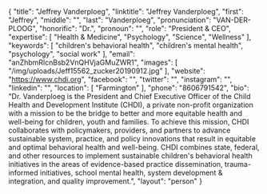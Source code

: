 {
  "title": "Jeffrey Vanderploeg",
  "linktitle": "Jeffrey Vanderploeg",
  "first": "Jeffrey",
  "middle": "",
  "last": "Vanderploeg",
  "pronunciation": "VAN-DER-PLOOG",
  "honorific": "Dr.",
  "pronoun": "",
  "role": "President & CEO",
  "expertise": [
    "Health & Medicine",
    "Psychology",
    "Science",
    "Wellness"
  ],
  "keywords": [
    "children's behavioral health",
    "children's mental health",
    "psychology",
    "social work"
  ],
  "email": "anZhbmRlcnBsb2VnQHVjaGMuZWR1",
  "images": [
    "/img/uploads/Jeff15562_zucker20190912.jpg"
  ],
  "website": "https://www.chdi.org",
  "facebook": "",
  "twitter": "",
  "instagram": "",
  "linkedin": "",
  "location": [
    "Farmington"
  ],
  "phone": "8606791542",
  "bio": "Dr. Vanderploeg is the President and Chief Executive Officer of the Child Health and Development Institute (CHDI), a private non-profit organization with a mission to be the bridge to better and more equitable health and well-being for children, youth and families. To achieve this mission, CHDI collaborates with policymakers, providers, and partners to advance sustainable system, practice, and policy innovations that result in equitable and optimal behavioral health and well-being. CHDI combines state, federal, and other resources to implement sustainable children's behavioral health initiatives in the areas of evidence-based practice dissemination, trauma-informed initiatives, school mental health, system development & integration, and quality improvement.",
  "layout": "person"
}
